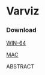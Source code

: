Varviz
======

### Download

[WIN-64](https://cmu.box.com/s/5zov85s94l7yiu4fkkilidcgydcesaeg)

[MAC](https://cmu.box.com/s/5fmcfgx3jjciao3edl74e4evwf0vsz69)

ABSTRACT
